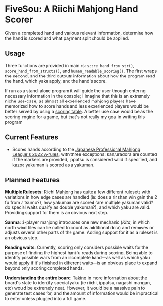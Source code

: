# FiveSou: A Riichi Mahjong Hand Scorer

Given a completed hand and various relevant information, determine how the hand is scored and what payment split should be applied.

## Usage

Three functions are provided in main.rs: `score_hand_from_str()`, `score_hand_from_structs()`, and `human_readable_scoring()`. The first wraps the second, and the third outputs information about how the program read the hand, which yaku apply, and the hand's score.

If run as a stand-alone program it will guide the user through entering necessary information in the console; I imagine that this is an extremely niche use-case, as almost all experienced mahjong players have memorized how to score hands and less experienced players would be better served by using a [scoring table](https://riichi.wiki/Scoring_table). A better use case would be as the scoring engine for a game, but that's not really my goal in writing this program.

## Current Features

- Scores hands according to the [Japanese Professional Mahjong League's 2022 A-rules](https://cloudymahjong.com/wp-content/uploads/2023/12/JPML-A-rules-2023.pdf), with three exceptions: kan/uradora are counted if the markers are provided, ippatsu is considered valid if specified, and kazoe yakuman is scored as a yakuman.

## Planned Features

**Multiple Rulesets**: Riichi Mahjong has quite a few different rulesets with variations in how edge cases are handled (ie: does a rinshan win gain the 2 fu from a tsumo?), how yakuman are scored (are multiple yakuman valid? do special waits qualify as double yakuman?), and which yaku are valid. Providing support for them is an obvious next step.

**Sanma**: 3-player mahjong introduces one new mechanic (*Kita*, in which north wind tiles can be called to count as additional dora) and removes or adjusts several other parts of the game. Adding support for it as a ruleset is an obvious step.

**Reading waits**: Currently, scoring only considers possible waits for the purpose of finding the highest han/fu reads during scoring. Being able to identify possible waits from an incomplete hand—as well as which yaku would apply if it's finished in different waits—is an obvious place to expand beyond only scoring completed hands.

**Understanding the entire board**: Taking in more information about the board's state to identify special yaku (ie riichi, ippatsu, nagashi mangan, etc) would be extremely neat. However, it would be a massive pain to generate test cases for, and the amount of information would be impractical to enter unless plugged into a full game.